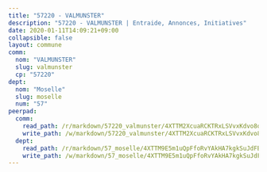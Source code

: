 ```yaml
---
title: "57220 - VALMUNSTER"
description: "57220 - VALMUNSTER | Entraide, Annonces, Initiatives"
date: 2020-01-11T14:09:21+09:00
collapsible: false
layout: commune
comm:
  nom: "VALMUNSTER"
  slug: valmunster
  cp: "57220"
dept:
  nom: "Moselle"
  slug: moselle
  num: "57"
peerpad:
  comm:
    read_path: /r/markdown/57220_valmunster/4XTTM2XcuaRCKTRxLSVvxKdvo8oDiwCgshrCt7eQ46eq2JnET
    write_path: /w/markdown/57220_valmunster/4XTTM2XcuaRCKTRxLSVvxKdvo8oDiwCgshrCt7eQ46eq2JnET-K3TgTvr9sUBLnvQwtszUMLBf58Jj5EaXkaBUHaEFFCzYMCSqapjQXaYhK1L3F9tDNx2JYgotB1gpV8dgm6SKaJHpwJV5QxboXKVfdUCXPevSPFu5Jv38CRgDo8oBmaKo1CfsMaeK
  dept:
    read_path: /r/markdown/57_moselle/4XTTM9E5m1uQpFfoRvYAkHA7kgkSuJdFBSCmoLnZ6YvxmqAKj
    write_path: /w/markdown/57_moselle/4XTTM9E5m1uQpFfoRvYAkHA7kgkSuJdFBSCmoLnZ6YvxmqAKj-K3TgTxpsRhjGfb3pJqDaX4rYTLkyLoK3BLA4awBfhTSCoyNhResrhhmfsEF8aKnccedt5XoBzWeRYfKxQxNKv71ETcpGharLRE7rdgTKY3uSaW3Du2dz8v23YEY268mfYmweTFnR
---
```


